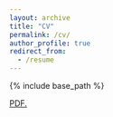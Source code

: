 ```yaml
---
layout: archive
title: "CV"
permalink: /cv/
author_profile: true
redirect_from:
  - /resume
---
```


{% include base_path %}

<a href="https://github.com/RuwanT/RuwanT.github.io/blob/master/files/RuwanTennakoonCV.pdf" target="_blank">PDF.</a>
  
  

